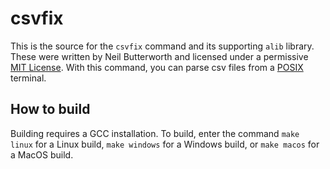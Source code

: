 # csvfix

This is the source for the `csvfix` command and its supporting `alib` library.
These were written by Neil Butterworth and licensed under a permissive [MIT License](https://opensource.org/licenses/MIT).
With this command, you can parse csv files from a [POSIX](https://opensource.com/article/19/7/what-posix-richard-stallman-explains) terminal.

## How to build

Building requires a GCC installation.
To build, enter the command `make linux` for a Linux build, `make windows` for a Windows build, or `make macos` for a MacOS build.

